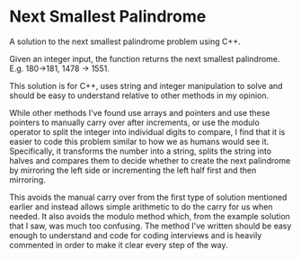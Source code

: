 # Next Smallest Palindrome
A solution to the next smallest palindrome problem using C++.

Given an integer input, the function returns the next smallest palindrome. E.g. 180->181, 1478 -> 1551.

This solution is for C++, uses string and integer manipulation to solve and should be easy to understand relative to other methods in my opinion.

While other methods I've found use arrays and pointers and use these pointers to manually carry over after increments, or use the modulo operator to split the integer into individual digits to compare, I find that it is easier to code this problem similar to how we as humans would see it. Specifically, it transforms the number into a string, splits the string into halves and compares them to decide whether to create the next palindrome by mirroring the left side or incrementing the left half first and then mirroring.

This avoids the manual carry over from the first type of solution mentioned earlier and instead allows simple arithmetic to do the carry for us when needed. It also avoids the modulo method which, from the example solution that I saw, was much too confusing. The method I've written should be easy enough to understand and code for coding interviews and is heavily commented in order to make it clear every step of the way.
